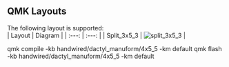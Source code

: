 ## QMK Layouts

The following layout is supported:  
| Layout | Diagram |
| :---: | :---: |
| Split_3x5_3 | ![split_3x5_3](https://i.imgur.com/BHnwCkr.jpg) |



qmk compile -kb handwired/dactyl_manuform/4x5_5 -km default
qmk flash -kb handwired/dactyl_manuform/4x5_5 -km default